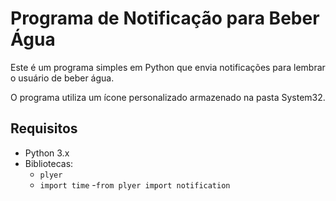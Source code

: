 # Programa de Notificação para Beber Água

Este é um programa simples em Python que envia notificações para lembrar o usuário de beber água. 

O programa utiliza um ícone personalizado armazenado na pasta System32.

## Requisitos

- Python 3.x
- Bibliotecas:
  - `plyer`
  - `import time`
  -`from plyer import notification`

